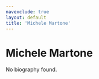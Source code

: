 ```yaml
---
navexclude: true
layout: default
title: 'Michele Martone'
---
```


# Michele Martone

No biography found.